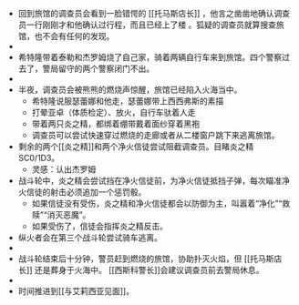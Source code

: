 - 回到旅馆的调查员会看到一脸错愕的 [[托马斯店长]] ，他言之凿凿地确认调查员一行刚刚才和他确认过行程，而且已经上了楼 。狐疑的调查员就算搜查旅馆，也不会有任何的发现。
-
- 希特隆带着泰勒和杰罗姆烧了自己家，骑着两辆自行车来到旅馆。四个警察过去了，警局留守的两个警察闭门不出。
-
- 半夜，调查员会被熊熊的燃烧声惊醒，旅馆已经陷入火海当中。
	- 希特隆说服瑟蕾娜和他走，瑟蕾娜带上西西弗斯的素描
	- 打晕亚卓（体质检定）、放火，自行车驮着人走
	- 带着两只炎之精，都绑着绷带戴着面纱穿着黑袍
	- 调查员可以尝试快速穿过燃烧的走廊或者从二楼窗户跳下来逃离旅馆。
- 剩余的两个[[炎之精]]和两个净火信徒尝试阻截调查员。目睹炎之精SC0/1D3。
	- 灵感：认出杰罗姆
- 战斗轮中，炎之精会尝试挡在净火信徒前，为净火信徒抵挡子弹，每次瞄准净火信徒的射击必须追加一个惩罚骰。
	- 如果信徒没有受伤，炎之精和净火信徒都会以防御为主，叫嚣着“净化”“救赎”“消灭恶魔”。
	- 如果受伤了，信徒会指挥炎之精反击。
- 纵火者会在第三个战斗轮尝试骑车逃离。
-
- 战斗轮结束后十分钟，警员赶到燃烧的旅馆，协助扑灭火焰，但 [[托马斯店长]] 还是葬身于火海中。
  [[西斯科警长]]会建议调查员前去警局休息。
-
- 时间推进到[[与艾莉西亚见面]]。
